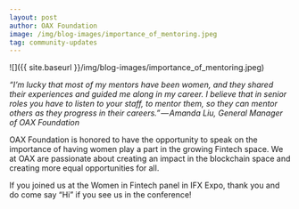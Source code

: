```yaml
---
layout: post
author: OAX Foundation
image: /img/blog-images/importance_of_mentoring.jpeg
tag: community-updates
---
```

![]({{ site.baseurl }}/img/blog-images/importance_of_mentoring.jpeg)

_“I’m lucky that most of my mentors have been women, and they shared their experiences and guided me along in my career. I believe that in senior roles you have to listen to your staff, to mentor them, so they can mentor others as they progress in their careers.” — Amanda Liu, General Manager of OAX Foundation_

OAX Foundation is honored to have the opportunity to speak on the importance of having women play a part in the growing Fintech space. We at OAX are passionate about creating an impact in the blockchain space and creating more equal opportunities for all.

If you joined us at the Women in Fintech panel in IFX Expo, thank you and do come say “Hi” if you see us in the conference!

